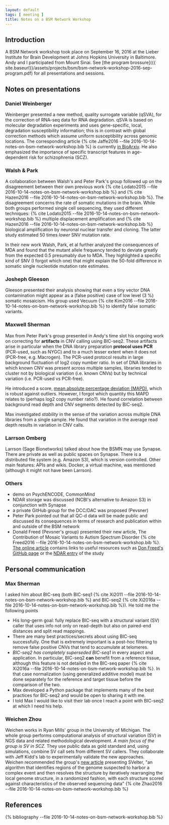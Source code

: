 ```yaml
---
layout: default
tags: [ meeting ]
title: Notes on a BSM Network Workshop
---
```


## Introduction

A BSM Network workshop took place on September 16, 2016 at the Lieber Institute for Brain Development at Johns Hopkins University in Baltimore.  Andy and I participated from Mount Sinai.  See [the program brossure]({{ site.baseurl}}/assets/projects/bsm/bsm-network-workshop-2016-sep-program.pdf) for all presentations and sessions.

## Notes on presentations

### Daniel Weinberger

Weinberger presented a new method, quality surrogate variable (qSVA), for the correction of RNA-seq data for RNA degradation.  qSVA is based on molecular degradation experiments and uses gene-specific, local, degradation susceptibility information; this is in contrast with global correction methods which assume uniform susceptibility across genomic locations.  The corresponding article {% cite Jaffe2016 --file 2016-10-14-notes-on-bsm-network-workshop.bib %} is currently [in BioArxiv](http://biorxiv.org/content/early/2016/09/09/074245).  He also emphasized the importance of specific transcript features in age-dependent risk for schizophrenia (SCZ).

### Walsh & Park

A collaboration between Walsh's and Peter Park's group followed up on the disagreement between their own previous work {% cite Lodato2015 --file 2016-10-14-notes-on-bsm-network-workshop.bib %} and {% cite Hazen2016 --file 2016-10-14-notes-on-bsm-network-workshop.bib %}.  The disagreement concerns the rate of somatic mutations in the brain.  While both groups performed single cell sequencing, they used different techniques: {% cite Lodato2015 --file 2016-10-14-notes-on-bsm-network-workshop.bib %} multiple displacement amplification and {% cite Hazen2016 --file 2016-10-14-notes-on-bsm-network-workshop.bib %} biological amplification by neuronal nuclear transfer and cloning.  The latter study estimated 50 times *lower* SNV mutation rate.

In their new work Walsh, Park, et al further analyzed the consequences of MDA and found that the mutant allele frequency tended to deviate greatly from the expected 0.5 presumably due to MDA.  They highlighted a specific kind of SNV (I forgot which one) that might explain the 50-fold difference in somatic single nucleotide mutation rate estimates.

### Josheph Gleeson

Gleeson presented their analysis showing that even a tiny vector DNA contamination might appear as a (false positive) case of low level (3 %) somatic mosaicism.  His group used Vecuum {% cite Kim2016 --file 2016-10-14-notes-on-bsm-network-workshop.bib %} to identify false somatic variants.

### Maxwell Sherman

Max from Peter Park's group presented in Andy's time slot his ongoing work on correcting for **artifacts** in CNV calling using BIC-seq2.  These artifacts arise in particular when the DNA library preparation **protocol uses PCR** (PCR-used, such as NYGC) and to a much lesser extent when it does not (PCR-free, e.g. Macrogen).  The PCR-used protocol results in large background fluctuation of log2 copy number ratio.  In set of DNA libraries in which known CNV was present across multiple samples, libraries tended to cluster not by biological variation (i.e. known CNVs) but by technical variation (i.e. PCR-used vs PCR-free).

He introduced a score, [mean absolute percentage deviation (MAPD)](https://en.wikipedia.org/wiki/Mean_absolute_percentage_error), which is robust against outliers.  However, I forgot which quantity this MAPD relates to (perhaps log2 copy number ratio?).  He found correlation between background read depth and CNV segments detected by BIC-seq2.

Max investigated *stability* in the sense of the variation across multiple DNA libraries from a single sample.  He found that variation in the average read depth results in variation in CNV calls.

### Larrson Omberg

Larrson (Sage Bionetworks) talked about how the BSMN may use Synapse.  There are private as well as public spaces on Synapse.  There is a distributed file system (e.g. Amazon S3), which is version controlled.  Other main features: APIs and wikis.  Docker, a virtual machine, was mentioned (although it might not have been Larrson).

### Others

* demo on PsychENCODE, CommonMind
* NDAR storage was discussed (NCBI's alternative to Amazon S3) in conjunction with Synapse
* a private GitHub group for the DCC/DAC was proposed (Pevsner)
* Peter Park pointed out that all QC-d data will be made public and discussed its consequences in terms of research and publication within and outside of the BSM network
* Donald Freed (Pevsner's group) presented their new article, The Contribution of Mosaic Variants to Autism Spectrum Disorder {% cite Freed2016 --file 2016-10-14-notes-on-bsm-network-workshop.bib %}.  [The online article](http://journals.plos.org/plosgenetics/article?id=10.1371/journal.pgen.1006245) contains links to useful resources such as [Don Freed's GitHub page](https://github.com/DonFreed) or the [NDAR entry](https://ndar.nih.gov/study.html?id=334) of the study

## Personal communication

### Max Sherman

I asked him about BIC-seq (both BIC-seq1 {% cite Xi2011 --file 2016-10-14-notes-on-bsm-network-workshop.bib %} and BIC-seq2 {% cite Xi2016a --file 2016-10-14-notes-on-bsm-network-workshop.bib %}).  He told me the following points

* His long-germ goal: fully replace BIC-seq with a structural variant (SV) caller that uses info not only on read-depth but also on paired-end distances and split read mappings.
* There are many best practices/secrets about using BIC-seq successfully.  One that is extremely important is a post-hoc filtering to remove false positive CNVs that tend to accumulate at telomeres.
* *BIC-seq2 has completely superseded BIC-seq1* in every aspect and application.  In particular, BIC-seq2 **can** benefit from a reference tissue, although this feature is not detailed in the BIC-seq paper {% cite Xi2016a --file 2016-10-14-notes-on-bsm-network-workshop.bib %}.  In that case normalization (using generalized additive model) must be done separately for the reference and target tissue before the comparison of the two.
* Max developed a Python package that implements many of the best practices for BIC-seq2 and would be open to sharing it with me.
* I told Max I would like to visit their lab once I reach a point with BIC-seq2 at which I need his help.

### Weichen Zhou

Weichen works in Ryan Mills' group in the University of Michigan.  The whole group performs computational analysis of structural variation (SV) in NGS data and related methodological development.  *A main focus of the group is SV in SCZ.*  They use public data as gold standard and, using simulations, combine SV call sets from different SV callers.  They collaborate with Jeff Kidd's lab to experimentally validate the new approaches.  Weichen recommended the group's [new article](https://genomebiology.biomedcentral.com/articles/10.1186/s13059-016-0993-1) presenting SVelter, "an algorithm that identifies regions of the genome suspected to harbor a complex event and then resolves the structure by iteratively rearranging the local genome structure, in a randomized fashion, with each structure scored against characteristics of the observed sequencing data" {% cite Zhao2016 --file 2016-10-14-notes-on-bsm-network-workshop.bib %}

## References

{% bibliography --file 2016-10-14-notes-on-bsm-network-workshop.bib %}

